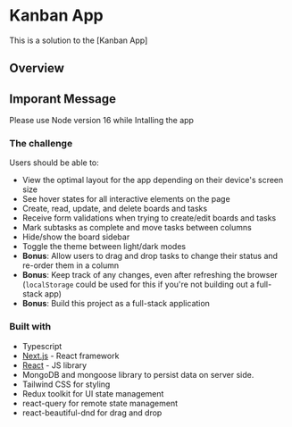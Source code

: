 # Kanban App

This is a solution to the [Kanban App]

## Overview

## Imporant Message

Please use Node version 16 while Intalling the app

### The challenge

Users should be able to:

- View the optimal layout for the app depending on their device's screen size
- See hover states for all interactive elements on the page
- Create, read, update, and delete boards and tasks
- Receive form validations when trying to create/edit boards and tasks
- Mark subtasks as complete and move tasks between columns
- Hide/show the board sidebar
- Toggle the theme between light/dark modes
- **Bonus**: Allow users to drag and drop tasks to change their status and re-order them in a column
- **Bonus**: Keep track of any changes, even after refreshing the browser (`localStorage` could be used for this if you're not building out a full-stack app)
- **Bonus**: Build this project as a full-stack application



### Built with

- Typescript
- [Next.js](https://nextjs.org/) - React framework
- [React](https://reactjs.org/) - JS library
- MongoDB and mongoose library to persist data on server side.
- Tailwind CSS for styling
- Redux toolkit for UI state management
- react-query for remote state management
- react-beautiful-dnd for drag and drop

